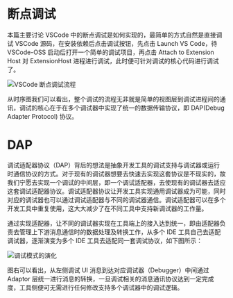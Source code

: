 # 断点调试

本篇主要讨论 VSCode 中的断点调试是如何实现的，最简单的方式自然是直接调试 VSCode 源码，在安装依赖后点击调试按钮，先点击 Launch VS Code，待 VSCode-OSS 启动后打开一个简单的调试项目，再点击 Attach to Extension Host 对 ExtensionHost 进程进行调试，此时便可针对调试的核心代码进行调试了。

![VSCode 断点调试流程](https://s2.ax1x.com/2019/09/11/nwguTO.png)

从时序图我们可以看出，整个调试的流程无非就是简单的视图层到调试进程间的通讯，调试的核心在于在多个调试器中实现了统一的数据传输协议，即 DAP(Debug Adapter Protocol) 协议。

# DAP

调试适配器协议（DAP）背后的想法是抽象开发工具的调试支持与调试器或运行时通信协议的方式。对于现有的调试器想要去快速去实现这套协议是不现实的，故我们宁愿去实现一个调试的中间层，即一个调试适配器，去使现有的调试器去适应这套调试适配器协议。调试适配器协议让开发工具实现通用调试器成为可能，同时对应的调试器也可以通过调试适配器与不同的调试器通信。调试适配器可以在多个开发工具中重复使用，这大大减少了在不同工具中支持新调试器的工作量。

通过实现适配器，让不同的调试器实现在工具端上的接入达到统一，即由适配器负责去管理上下游消息通信时的数据处理及转换工作，从多个 IDE 工具自己去适配调试器，逐渐演变为多个 IDE 工具去适配同一套调试协议，如下图所示：

![调试模式的演化](https://s2.ax1x.com/2019/09/11/nwg81A.md.png)

图右可以看出，从左侧调试 UI 消息到达对应调试器（Debugger）中间通过 Adaptor 层统一进行消息的转换，一旦调试相关的消息通讯协议达到一定完成度，工具侧便可无需进行任何修改支持多个调试器中的调试逻辑。
